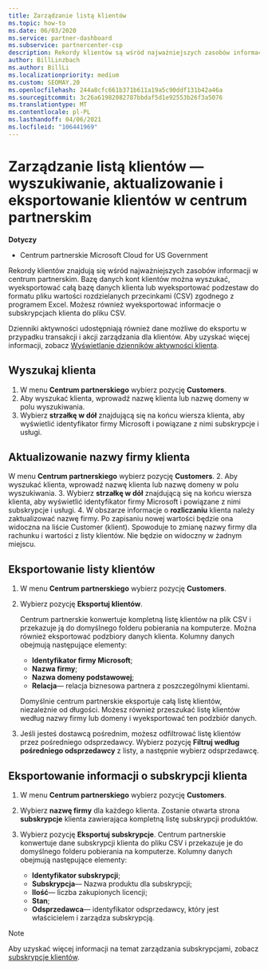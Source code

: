 ```yaml
---
title: Zarządzanie listą klientów
ms.topic: how-to
ms.date: 06/03/2020
ms.service: partner-dashboard
ms.subservice: partnercenter-csp
description: Rekordy klientów są wśród najważniejszych zasobów informacji. Dowiedz się, jak wyświetlać, przeszukiwać, aktualizować i & eksportować informacje na liście klientów w centrum partnerskim.
author: BillLinzbach
ms.author: BillLi
ms.localizationpriority: medium
ms.custom: SEOMAY.20
ms.openlocfilehash: 244a8cfc661b371b611a19a5c90ddf131b42a46a
ms.sourcegitcommit: 3c26a61982082787bbdaf5d1e92553b26f3a5076
ms.translationtype: MT
ms.contentlocale: pl-PL
ms.lasthandoff: 04/06/2021
ms.locfileid: "106441969"
---
```

# <a name="manage-your-customer-list---search-update-or-export-customers-in-partner-center"></a>Zarządzanie listą klientów — wyszukiwanie, aktualizowanie i eksportowanie klientów w centrum partnerskim

**Dotyczy**

- Centrum partnerskie Microsoft Cloud for US Government

Rekordy klientów znajdują się wśród najważniejszych zasobów informacji w centrum partnerskim. Bazę danych kont klientów można wyszukać, wyeksportować całą bazę danych klienta lub wyeksportować podzestaw do formatu pliku wartości rozdzielanych przecinkami (CSV) zgodnego z programem Excel. Możesz również wyeksportować informacje o subskrypcjach klienta do pliku CSV.

Dzienniki aktywności udostępniają również dane możliwe do eksportu w przypadku transakcji i akcji zarządzania dla klientów. Aby uzyskać więcej informacji, zobacz [Wyświetlanie dzienników aktywności klienta](activity-logs.md).

## <a name="search-for-a-customer"></a>Wyszukaj klienta

1. W menu **Centrum partnerskiego** wybierz pozycję **Customers**.
2. Aby wyszukać klienta, wprowadź nazwę klienta lub nazwę domeny w polu wyszukiwania.
3. Wybierz **strzałkę w dół** znajdującą się na końcu wiersza klienta, aby wyświetlić identyfikator firmy Microsoft i powiązane z nimi subskrypcje i usługi.

## <a name="update-a-customers-company-name"></a>Aktualizowanie nazwy firmy klienta

W menu **Centrum partnerskiego** wybierz pozycję **Customers**.
2. Aby wyszukać klienta, wprowadź nazwę klienta lub nazwę domeny w polu wyszukiwania.
3. Wybierz **strzałkę w dół** znajdującą się na końcu wiersza klienta, aby wyświetlić identyfikator firmy Microsoft i powiązane z nimi subskrypcje i usługi.
4. W obszarze informacje o **rozliczaniu** klienta należy zaktualizować nazwę firmy. Po zapisaniu nowej wartości będzie ona widoczna na liście Customer (klient). Spowoduje to zmianę nazwy firmy dla rachunku i wartości z listy klientów. Nie będzie on widoczny w żadnym miejscu.

## <a name="export-your-customer-list"></a>Eksportowanie listy klientów

1. W menu **Centrum partnerskiego** wybierz pozycję **Customers**.
2. Wybierz pozycję **Eksportuj klientów**.

   Centrum partnerskie konwertuje kompletną listę klientów na plik CSV i przekazuje ją do domyślnego folderu pobierania na komputerze. Można również eksportować podzbiory danych klienta. Kolumny danych obejmują następujące elementy:

   - **Identyfikator firmy Microsoft**;
   - **Nazwa firmy**;
   - **Nazwa domeny podstawowej**;
   - **Relacja**— relacja biznesowa partnera z poszczególnymi klientami.

    Domyślnie centrum partnerskie eksportuje całą listę klientów, niezależnie od długości. Możesz również przeszukać listę klientów według nazwy firmy lub domeny i wyeksportować ten podzbiór danych.

3. Jeśli jesteś dostawcą pośrednim, możesz odfiltrować listę klientów przez pośredniego odsprzedawcy. Wybierz pozycję **Filtruj według pośredniego odsprzedawcy** z listy, a następnie wybierz odsprzedawcę.


## <a name="export-customer-subscription-information"></a>Eksportowanie informacji o subskrypcji klienta

1. W menu **Centrum partnerskiego** wybierz pozycję **Customers**.

2. Wybierz **nazwę firmy** dla każdego klienta. Zostanie otwarta strona **subskrypcje** klienta zawierająca kompletną listę subskrypcji produktów.

3. Wybierz pozycję **Eksportuj subskrypcje**. Centrum partnerskie konwertuje dane subskrypcji klienta do pliku CSV i przekazuje je do domyślnego folderu pobierania na komputerze. Kolumny danych obejmują następujące elementy:
   - **Identyfikator subskrypcji**;
   - **Subskrypcja**— Nazwa produktu dla subskrypcji;
   - **Ilość**— liczba zakupionych licencji;
   - **Stan**;
   - **Odsprzedawca**— identyfikator odsprzedawcy, który jest właścicielem i zarządza subskrypcją.

> [!NOTE]  
> Aby uzyskać więcej informacji na temat zarządzania subskrypcjami, zobacz [subskrypcje klientów](customer-subscriptions.md).
